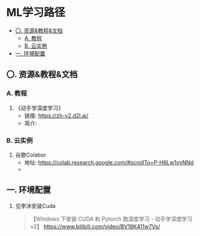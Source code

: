 # ML学习路径


<!-- @import "[TOC]" {cmd="toc" depthFrom=2 depthTo=6 orderedList=false} -->

<!-- code_chunk_output -->

- [〇. 资源&教程&文档](#〇-资源教程文档)
  - [A. 教程](#a-教程)
  - [B. 云实例](#b-云实例)
- [一. 环境配置](#一-环境配置)

<!-- /code_chunk_output -->


## 〇. 资源&教程&文档
### A. 教程
1. 《动手学深度学习》 
    + 链接: https://zh-v2.d2l.ai/
    + 简介:


### B. 云实例
1. 谷歌Colabor
    + 地址: https://colab.research.google.com/#scrollTo=P-H6Lw1vyNNd
    + 

        

## 一. 环境配置
1. 见李沐安装Cuda
    > 【Windows 下安装 CUDA 和 Pytorch 跑深度学习 - 动手学深度学习v2】 https://www.bilibili.com/video/BV18K411w7Vs/



    